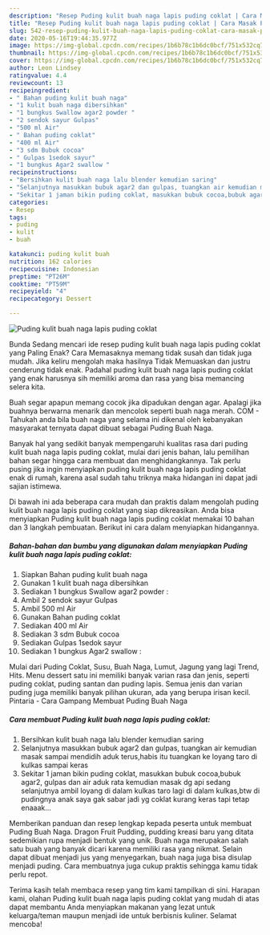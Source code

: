 ```yaml
---
description: "Resep Puding kulit buah naga lapis puding coklat | Cara Masak Puding kulit buah naga lapis puding coklat Yang Enak Dan Lezat"
title: "Resep Puding kulit buah naga lapis puding coklat | Cara Masak Puding kulit buah naga lapis puding coklat Yang Enak Dan Lezat"
slug: 542-resep-puding-kulit-buah-naga-lapis-puding-coklat-cara-masak-puding-kulit-buah-naga-lapis-puding-coklat-yang-enak-dan-lezat
date: 2020-05-16T19:44:35.977Z
image: https://img-global.cpcdn.com/recipes/1b6b78c1b6dc0bcf/751x532cq70/puding-kulit-buah-naga-lapis-puding-coklat-foto-resep-utama.jpg
thumbnail: https://img-global.cpcdn.com/recipes/1b6b78c1b6dc0bcf/751x532cq70/puding-kulit-buah-naga-lapis-puding-coklat-foto-resep-utama.jpg
cover: https://img-global.cpcdn.com/recipes/1b6b78c1b6dc0bcf/751x532cq70/puding-kulit-buah-naga-lapis-puding-coklat-foto-resep-utama.jpg
author: Leon Lindsey
ratingvalue: 4.4
reviewcount: 13
recipeingredient:
- " Bahan puding kulit buah naga"
- "1 kulit buah naga dibersihkan"
- "1 bungkus Swallow agar2 powder "
- "2 sendok sayur Gulpas"
- "500 ml Air"
- " Bahan puding coklat"
- "400 ml Air"
- "3 sdm Bubuk cocoa"
- " Gulpas 1sedok sayur"
- "1 bungkus Agar2 swallow "
recipeinstructions:
- "Bersihkan kulit buah naga lalu blender kemudian saring"
- "Selanjutnya masukkan bubuk agar2 dan gulpas, tuangkan air kemudian masak sampai mendidih aduk terus,habis itu tuangkan ke loyang taro di kulkas sampai keras"
- "Sekitar 1 jaman bikin puding coklat, masukkan bubuk cocoa,bubuk agar2, gulpas dan air aduk rata kemudian masak dg api sedang selanjutnya ambil loyang di dalam kulkas taro lagi di dalam kulkas,btw di pudingnya anak saya gak sabar jadi yg coklat kurang keras tapi tetap enaaak..."
categories:
- Resep
tags:
- puding
- kulit
- buah

katakunci: puding kulit buah 
nutrition: 162 calories
recipecuisine: Indonesian
preptime: "PT26M"
cooktime: "PT59M"
recipeyield: "4"
recipecategory: Dessert

---
```



![Puding kulit buah naga lapis puding coklat](https://img-global.cpcdn.com/recipes/1b6b78c1b6dc0bcf/751x532cq70/puding-kulit-buah-naga-lapis-puding-coklat-foto-resep-utama.jpg)

Bunda Sedang mencari ide resep puding kulit buah naga lapis puding coklat yang Paling Enak? Cara Memasaknya memang tidak susah dan tidak juga mudah. Jika keliru mengolah maka hasilnya Tidak Memuaskan dan justru cenderung tidak enak. Padahal puding kulit buah naga lapis puding coklat yang enak harusnya sih memiliki aroma dan rasa yang bisa memancing selera kita.

Buah segar apapun memang cocok jika dipadukan dengan agar. Apalagi jika buahnya berwarna menarik dan mencolok seperti buah naga merah. COM - Tahukah anda bila buah naga yang selama ini dikenal oleh kebanyakan masyarakat ternyata dapat dibuat sebagai Puding Buah Naga.

Banyak hal yang sedikit banyak mempengaruhi kualitas rasa dari puding kulit buah naga lapis puding coklat, mulai dari jenis bahan, lalu pemilihan bahan segar hingga cara membuat dan menghidangkannya. Tak perlu pusing jika ingin menyiapkan puding kulit buah naga lapis puding coklat enak di rumah, karena asal sudah tahu triknya maka hidangan ini dapat jadi sajian istimewa.


Di bawah ini ada beberapa cara mudah dan praktis dalam mengolah puding kulit buah naga lapis puding coklat yang siap dikreasikan. Anda bisa menyiapkan Puding kulit buah naga lapis puding coklat memakai 10 bahan dan 3 langkah pembuatan. Berikut ini cara dalam menyiapkan hidangannya.

<!--inarticleads1-->

##### Bahan-bahan dan bumbu yang digunakan dalam menyiapkan Puding kulit buah naga lapis puding coklat:

1. Siapkan  Bahan puding kulit buah naga
1. Gunakan 1 kulit buah naga dibersihkan
1. Sediakan 1 bungkus Swallow agar2 powder :
1. Ambil 2 sendok sayur Gulpas
1. Ambil 500 ml Air
1. Gunakan  Bahan puding coklat
1. Sediakan 400 ml Air
1. Sediakan 3 sdm Bubuk cocoa
1. Sediakan  Gulpas 1sedok sayur
1. Sediakan 1 bungkus Agar2 swallow :


Mulai dari Puding Coklat, Susu, Buah Naga, Lumut, Jagung yang lagi Trend, Hits. Menu dessert satu ini memiliki banyak varian rasa dan jenis, seperti puding coklat, puding santan dan puding lapis. Semua jenis dan varian puding juga memiliki banyak pilihan ukuran, ada yang berupa irisan kecil. Pintaria - Cara Gampang Membuat Puding Buah Naga 

<!--inarticleads2-->

##### Cara membuat Puding kulit buah naga lapis puding coklat:

1. Bersihkan kulit buah naga lalu blender kemudian saring
1. Selanjutnya masukkan bubuk agar2 dan gulpas, tuangkan air kemudian masak sampai mendidih aduk terus,habis itu tuangkan ke loyang taro di kulkas sampai keras
1. Sekitar 1 jaman bikin puding coklat, masukkan bubuk cocoa,bubuk agar2, gulpas dan air aduk rata kemudian masak dg api sedang selanjutnya ambil loyang di dalam kulkas taro lagi di dalam kulkas,btw di pudingnya anak saya gak sabar jadi yg coklat kurang keras tapi tetap enaaak...


Memberikan panduan dan resep lengkap kepada peserta untuk membuat Puding Buah Naga. Dragon Fruit Pudding, pudding kreasi baru yang ditata sedemikian rupa menjadi bentuk yang unik. Buah naga merupakan salah satu buah yang banyak dicari karena memiliki rasa yang nikmat. Selain dapat dibuat menjadi jus yang menyegarkan, buah naga juga bisa disulap menjadi puding. Cara membuatnya juga cukup praktis sehingga kamu tidak perlu repot. 

Terima kasih telah membaca resep yang tim kami tampilkan di sini. Harapan kami, olahan Puding kulit buah naga lapis puding coklat yang mudah di atas dapat membantu Anda menyiapkan makanan yang lezat untuk keluarga/teman maupun menjadi ide untuk berbisnis kuliner. Selamat mencoba!
